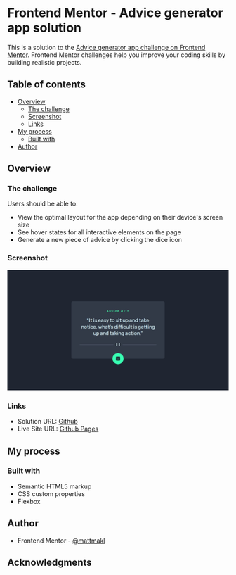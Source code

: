 # Frontend Mentor - Advice generator app solution

This is a solution to the [Advice generator app challenge on Frontend Mentor](https://www.frontendmentor.io/challenges/advice-generator-app-QdUG-13db). Frontend Mentor challenges help you improve your coding skills by building realistic projects.

## Table of contents

- [Overview](#overview)
  - [The challenge](#the-challenge)
  - [Screenshot](#screenshot)
  - [Links](#links)
- [My process](#my-process)
  - [Built with](#built-with)
- [Author](#author)


## Overview

### The challenge

Users should be able to:

- View the optimal layout for the app depending on their device's screen size
- See hover states for all interactive elements on the page
- Generate a new piece of advice by clicking the dice icon

### Screenshot

![](./images/screenshot.jpg)

### Links

- Solution URL: [Github](https://github.com/mattmakl/fm-advice-generator/)
- Live Site URL: [Github Pages](https://mattmakl.github.io/fm-advice-generator)

## My process

### Built with

- Semantic HTML5 markup
- CSS custom properties
- Flexbox

## Author

- Frontend Mentor - [@mattmakl](https://www.frontendmentor.io/profile/mattmakl)

## Acknowledgments
